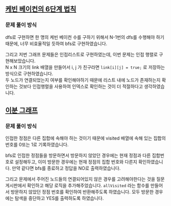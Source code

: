 ## [케빈 베이컨의 6단계 법칙](https://www.acmicpc.net/problem/1389)
### 문제 풀이 방식
dfs로 구현하면 한 명의 케빈 베이컨 수를 구하기 위해서 N-1번의 dfs를 수행해야 하기 때문에, 너무 비효율적일 듯하여 bfs로 구현하였습니다.

그리고 저번 그래프 문제들은 인접리스트로 구현하였는데, 이번 문제는 인접 행렬로 구현해보았습니다.  
N x N 크기의 link 배열을 만들어서 i, j 가 친구라면 `link[i][j] = true;` 로 저장하는 방식으로 구현하였습니다.  
두 노드가 연결되었는지 여부를 확인해야하기 때문에 리스트 내에 노드가 존재하는지 확인하는 것보다 인접행렬을 사용하여 인덱스로 확인하는 것이 더 적절하다고 생각하였습니다.


## [이분 그래프](https://www.acmicpc.net/problem/1707)
### 문제 풀이 방식
인접한 정점은 다른 집합에 속해야 하는 것이기 때문에 visited 배열에 속해 있는 집합의 번호를 0또는 1로 기록하였습니다.

bfs로 인접한 정점들을 방문하면서 방문하지 않았던 경우에는 현재 정점과 다른 집합번호로 설정해두고, 이미 방문한 경우에는 현재 정점의 집합 번호와 다른지 확인하였습니다. 만약 같다면 bfs를 종료하고 정답을 NO로 출력하였습니다.

그리고 문제에서 주어진 노드들의 연결되어있지 않은 경우를 고려해야한다는 것을 질문게시판에서 확인하고 해당 로직을 추가해주었습니다. `allVisited` 라는 함수를 만들어서 방문하지 않았던 정점 번호를 확인하여 반환해주도록 하였습니다. 모두 방문한 경우에는 탐색을 중단하고 YES를 출력하도록 하였습니다.

